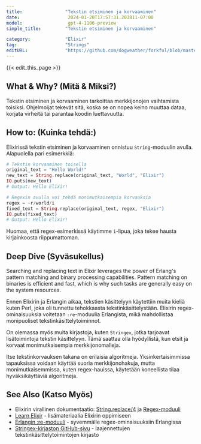 ```yaml
---
title:                "Tekstin etsiminen ja korvaaminen"
date:                  2024-01-20T17:57:31.203811-07:00
model:                 gpt-4-1106-preview
simple_title:         "Tekstin etsiminen ja korvaaminen"

category:             "Elixir"
tag:                  "Strings"
editURL:              "https://github.com/dogweather/forkful/blob/master/content/fi/elixir/searching-and-replacing-text.md"
---
```


{{< edit_this_page >}}

## What & Why? (Mitä & Miksi?)
Tekstin etsiminen ja korvaaminen tarkoittaa merkkijonojen vaihtamista toisiksi. Ohjelmoijat tekevät sitä, koska se on nopea keino muuttaa dataa, korjata virheitä tai parantaa koodin luettavuutta.

## How to: (Kuinka tehdä:)
Elixirissä tekstin etsiminen ja korvaaminen onnistuu `String`-moduulin avulla. Alapuolella pari esimerkkiä:

```elixir
# Tekstin korvaaminen toisella
original_text = "Hello World!"
new_text = String.replace(original_text, "World", "Elixir")
IO.puts(new_text)
# Output: Hello Elixir!

# Regexin avulla voi tehdä monimutkaisempia korvauksia
regex = ~r/world/i
fixed_text = String.replace(original_text, regex, "Elixir")
IO.puts(fixed_text)
# Output: Hello Elixir!
```
Huomaa, että regex-esimerkissä käytimme `i`-lipua, joka tekee hausta kirjainkoosta riippumattoman.

## Deep Dive (Syväsukellus)
Searching and replacing text in Elixir leverages the power of Erlang's pattern matching and binary processing capabilities. Pattern matching on binaries is efficient and fast, which is why such tasks are generally easy on the system resources.

Ennen Elixirin ja Erlangin aikaa, tekstien käsittelyyn käytettiin muita kieliä kuten Perl, joka oli tunnettu tehokkaasta tekstinkäsittelystään. Elixirin regex-ominaisuuksia voitetaan `:re`-moduulia Erlangista, mikä mahdollistaa monipuoliset tekstinkäsittelytoiminnot.

On olemassa myös muita kirjastoja, kuten `Stringex`, jotka tarjoavat lisätoimintoja tekstin käsittelyyn. Tämä saattaa olla hyödyllistä, kun etsit ja korvaat monimutkaisempia merkkijonomalleja.

Itse tekstinkorvauksen takana on erilaisia algoritmeja. Yksinkertaisimmissa tapauksissa voidaan käyttää suoria merkkijonohakuja, mutta monimutkaisemmissa, kuten regex-hauissa, käytetään koneellista tilaa hyväksikäyttäviä algoritmeja.

## See Also (Katso Myös)
- Elixirin virallinen dokumentaatio: [String.replace/4](https://hexdocs.pm/elixir/String.html#replace/4) ja [Regex-moduuli](https://hexdocs.pm/elixir/Regex.html)
- [Learn Elixir](https://elixir-lang.org/learning.html) - lisämateriaalia Elixirin oppimiseen
- [Erlangin :re-moduuli](http://erlang.org/doc/man/re.html) - syvemmälle regex-ominaisuuksiin Erlangissa
- [Stringex-kirjaston GitHub-sivu](https://github.com/rsl/stringex) - laajennettujen tekstinkäsittelytoimintojen kirjasto
